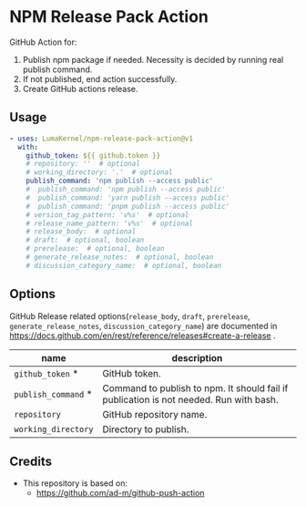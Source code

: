 # NPM Release Pack Action

GitHub Action for:

1. Publish npm package if needed. Necessity is decided by running real publish command.
2. If not published, end action successfully.
3. Create GitHub actions release.

## Usage

```yml
- uses: LumaKernel/npm-release-pack-action@v1
  with:
    github_token: ${{ github.token }}
    # repository: ''  # optional
    # working_directory: '.'  # optional
    publish_command: 'npm publish --access public'
    #  publish_command: 'npm publish --access public'
    #  publish_command: 'yarn publish --access public'
    #  publish_command: 'pnpm publish --access public'
    # version_tag_pattern: 'v%s'  # optional
    # release_name_pattern: 'v%s'  # optional
    # release_body:  # optional
    # draft:  # optional, boolean
    # prerelease:  # optional, boolean
    # generate_release_notes:  # optional, boolean
    # discussion_category_name:  # optional, boolean
```

## Options

GitHub Release related options(`release_body`, `draft`, `prerelease`, `generate_release_notes`, `discussion_category_name`) are documented in https://docs.github.com/en/rest/reference/releases#create-a-release .

name|description
--|--
`github_token` \*|GitHub token.
`publish_command` \*|Command to publish to npm. It should fail if publication is not needed. Run with bash.
`repository`|GitHub repository name.
`working_directory`|Directory to publish.

## Credits

- This repository is based on:
  - https://github.com/ad-m/github-push-action

